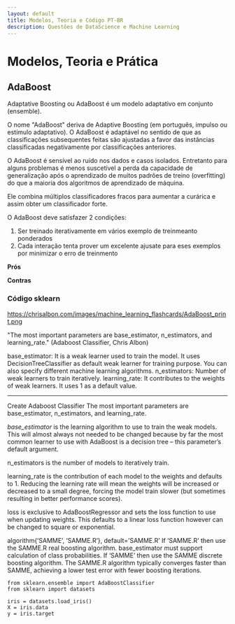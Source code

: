 ```yaml
---
layout: default
title: Modelos, Teoria e Código PT-BR
description: Questões de DataScience e Machine Learning
---
```


# Modelos, Teoria e Prática

## AdaBoost

Adaptative Boosting ou AdaBoost é um modelo adaptativo em conjunto (ensemble).


O nome "AdaBoost" deriva de Adaptive Boosting (em português, impulso ou estímulo adaptativo). O AdaBoost é adaptável no sentido de que as classificações subsequentes feitas são ajustadas a favor das instâncias classificadas negativamente por classificações anteriores.

O AdaBoost é sensível ao ruído nos dados e casos isolados. Entretanto para alguns problemas é menos suscetível a perda da capacidade de generalização após o aprendizado de muitos padrões de treino (overfitting) do que a maioria dos algoritmos de aprendizado de máquina.

Ele combina múltiplos classificadores fracos para aumentar a curárica e assim obter um classificador forte.

O AdaBoost deve satisfazer 2 condições:
1. Ser treinado iterativamente em vários exemplo de treinmeanto ponderados
2. Cada interação tenta prover um excelente ajusate para eses exemplos por minimizar o erro de treinmento

**Prós**

**Contras**

### Código sklearn

https://chrisalbon.com/images/machine_learning_flashcards/AdaBoost_print.png

"The most important parameters are base_estimator, n_estimators, and learning_rate." (Adaboost Classifier, Chris Albon)

base_estimator: It is a weak learner used to train the model. It uses DecisionTreeClassifier as default weak learner for training purpose. You can also specify different machine learning algorithms.
n_estimators: Number of weak learners to train iteratively.
learning_rate: It contributes to the weights of weak learners. It uses 1 as a default value.

----

Create Adaboost Classifier
The most important parameters are base_estimator, n_estimators, and learning_rate.

*base_estimator* is the learning algorithm to use to train the weak models. This will almost always not needed to be changed because by far the most common learner to use with AdaBoost is a decision tree – this parameter’s default argument.

n_estimators is the number of models to iteratively train.

learning_rate is the contribution of each model to the weights and defaults to 1. Reducing the learning rate will mean the weights will be increased or decreased to a small degree, forcing the model train slower (but sometimes resulting in better performance scores).

loss is exclusive to AdaBoostRegressor and sets the loss function to use when updating weights. This defaults to a linear loss function however can be changed to square or exponential.

algorithm{‘SAMME’, ‘SAMME.R’}, default=’SAMME.R’
If ‘SAMME.R’ then use the SAMME.R real boosting algorithm. base_estimator must support calculation of class probabilities. If ‘SAMME’ then use the SAMME discrete boosting algorithm. The SAMME.R algorithm typically converges faster than SAMME, achieving a lower test error with fewer boosting iterations.

````
from sklearn.ensemble import AdaBoostClassifier
from sklearn import datasets

iris = datasets.load_iris()
X = iris.data
y = iris.target